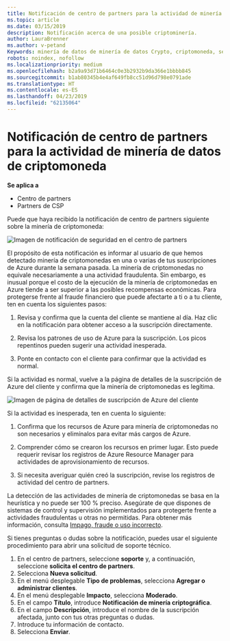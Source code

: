 ```yaml
---
title: Notificación de centro de partners para la actividad de minería de datos de clave criptográfica | Centro de partners
ms.topic: article
ms.date: 03/15/2019
description: Notificación acerca de una posible criptominería.
author: LauraBrenner
ms.author: v-petand
Keywords: minería de datos de minería de datos Crypto, criptomoneda, seguridad
robots: noindex, nofollow
ms.localizationpriority: medium
ms.openlocfilehash: b2a9a93d71b6464c0e3b2932b9da366e1bbbb845
ms.sourcegitcommit: b1ab80345b4e4af649fb8cc51d96d798e0791ade
ms.translationtype: HT
ms.contentlocale: es-ES
ms.lasthandoff: 04/23/2019
ms.locfileid: "62135064"
---
```

# <a name="partner-center-notification-for-cryptocurrency-mining-activity"></a>Notificación de centro de partners para la actividad de minería de datos de criptomoneda

**Se aplica a**

-  Centro de partners
-  Partners de CSP

Puede que haya recibido la notificación de centro de partners siguiente sobre la minería de criptomoneda:
 
![Imagen de notificación de seguridad en el centro de partners](images/crypto1.png)

El propósito de esta notificación es informar al usuario de que hemos detectado minería de criptomonedas en una o varias de tus suscripciones de Azure durante la semana pasada. La minería de criptomonedas no equivale necesariamente a una actividad fraudulenta. Sin embargo, es inusual porque el costo de la ejecución de la minería de criptomonedas en Azure tiende a ser superior a las posibles recompensas económicas. Para protegerse frente al fraude financiero que puede afectarte a ti o a tu cliente, ten en cuenta los siguientes pasos:

1.  Revisa y confirma que la cuenta del cliente se mantiene al día. Haz clic en la notificación para obtener acceso a la suscripción directamente.

2.  Revisa los patrones de uso de Azure para la suscripción. Los picos repentinos pueden sugerir una actividad inesperada.

3.  Ponte en contacto con el cliente para confirmar que la actividad es normal.

Si la actividad es normal, vuelve a la página de detalles de la suscripción de Azure del cliente y confirma que la minería de criptomonedas es legítima. 


![Imagen de página de detalles de suscripción de Azure del cliente](images/crypto2.png)

Si la actividad es inesperada, ten en cuenta lo siguiente:

1.  Confirma que los recursos de Azure para minería de criptomonedas no son necesarios y elimínalos para evitar más cargos de Azure.

2.  Comprender cómo se crearon los recursos en primer lugar. Esto puede requerir revisar los registros de Azure Resource Manager para actividades de aprovisionamiento de recursos.

3.  Si necesita averiguar quién creó la suscripción, revise los registros de actividad del centro de partners.

La detección de las actividades de minería de criptomonedas se basa en la heurística y no puede ser 100 % preciso. Asegúrate de que dispones de sistemas de control y supervisión implementados para protegerte frente a actividades fraudulentas u otras no permitidas. Para obtener más información, consulta [Impago, fraude o uso incorrecto](https://docs.microsoft.com/partner-center/non-payment--fraud--or-misuse).

Si tienes preguntas o dudas sobre la notificación, puedes usar el siguiente procedimiento para abrir una solicitud de soporte técnico.

1.  En el centro de partners, seleccione **soporte** y, a continuación, seleccione **solicita el centro de partners**.
3.  Selecciona **Nueva solicitud**. 
4.  En el menú desplegable **Tipo de problemas**, selecciona **Agregar o administrar clientes**.
5.  En el menú desplegable **Impacto**, selecciona **Moderado**.
6.  En el campo **Título**, introduce **Notificación de minería criptográfica**.
7.  En el campo **Descripción**, introduce el nombre de la suscripción afectada, junto con tus otras preguntas o dudas. 
8.  Introduce tu información de contacto.
9.  Selecciona **Enviar**.




